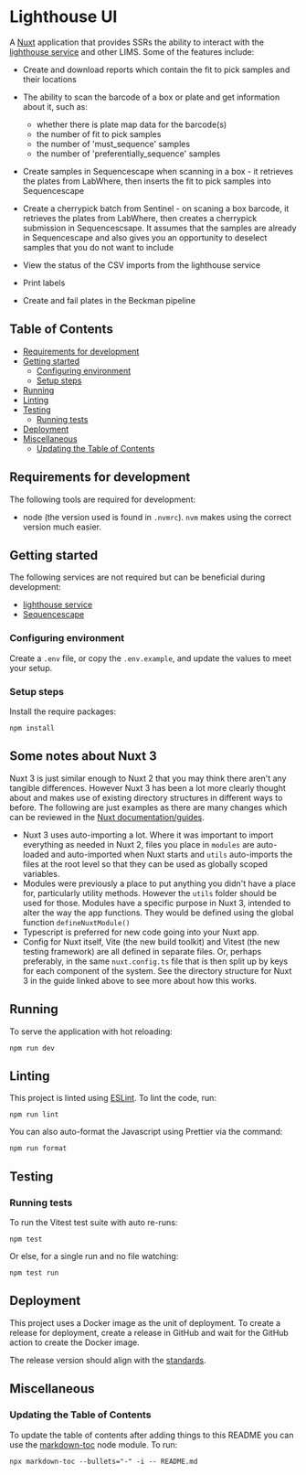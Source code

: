 # Lighthouse UI

A [Nuxt](https://nuxt.com) application that provides SSRs the ability to interact with the [lighthouse service](https://github.com/sanger/lighthouse) and other LIMS. Some
of the features include:

- Create and download reports which contain the fit to pick samples and their locations
- The ability to scan the barcode of a box or plate and get information about it, such as:
  - whether there is plate map data for the barcode(s)
  - the number of fit to pick samples
  - the number of 'must_sequence' samples
  - the number of 'preferentially_sequence' samples
- Create samples in Sequencescape when scanning in a box - it retrieves the plates from LabWhere, then inserts the fit
  to pick samples into Sequencescape

- Create a cherrypick batch from Sentinel - on scaning a box barcode, it retrieves the plates from LabWhere, then
  creates a cherrypick submission in Sequencescsape. It assumes that the samples are already in Sequencescape and also
  gives you an opportunity to deselect samples that you do not want to include
- View the status of the CSV imports from the lighthouse service
- Print labels
- Create and fail plates in the Beckman pipeline

## Table of Contents

<!-- toc -->

- [Requirements for development](#requirements-for-development)
- [Getting started](#getting-started)
  - [Configuring environment](#configuring-environment)
  - [Setup steps](#setup-steps)
- [Running](#running)
- [Linting](#linting)
- [Testing](#testing)
  - [Running tests](#running-tests)
- [Deployment](#deployment)
- [Miscellaneous](#miscellaneous)
  - [Updating the Table of Contents](#updating-the-table-of-contents)

<!-- tocstop -->

## Requirements for development

The following tools are required for development:

- node (the version used is found in `.nvmrc`). `nvm` makes using the correct
  version much easier.

## Getting started

The following services are not required but can be beneficial during development:

- [lighthouse service](https://github.com/sanger/lighthouse)
- [Sequencescape](https://github.com/sanger/sequencescape)

### Configuring environment

Create a `.env` file, or copy the `.env.example`, and update the values to meet your setup.

### Setup steps

Install the require packages:

    npm install

## Some notes about Nuxt 3

Nuxt 3 is just similar enough to Nuxt 2 that you may think there aren't any tangible differences.
However Nuxt 3 has been a lot more clearly thought about and makes use of existing directory structures in different ways to before.
The following are just examples as there are many changes which can be reviewed in the [Nuxt documentation/guides](https://nuxt.com/docs/guide/concepts/auto-imports).

- Nuxt 3 uses auto-importing a lot.
  Where it was important to import everything as needed in Nuxt 2, files you place in `modules` are auto-loaded and auto-imported when Nuxt starts and `utils` auto-imports the files at the root level so that they can be used as globally scoped variables.
- Modules were previously a place to put anything you didn't have a place for, particularly utility methods.
  However the `utils` folder should be used for those.
  Modules have a specific purpose in Nuxt 3, intended to alter the way the app functions.
  They would be defined using the global function `defineNuxtModule()`
- Typescript is preferred for new code going into your Nuxt app.
- Config for Nuxt itself, Vite (the new build toolkit) and Vitest (the new testing framework) are all defined in separate files.
  Or, perhaps preferably, in the same `nuxt.config.ts` file that is then split up by keys for each component of the system.
  See the directory structure for Nuxt 3 in the guide linked above to see more about how this works.

## Running

To serve the application with hot reloading:

    npm run dev

## Linting

This project is linted using [ESLint](https://github.com/eslint/eslint). To lint the code, run:

    npm run lint

You can also auto-format the Javascript using Prettier via the command:

    npm run format

## Testing

### Running tests

To run the Vitest test suite with auto re-runs:

    npm test

Or else, for a single run and no file watching:

    npm test run

## Deployment

This project uses a Docker image as the unit of deployment. To create a release for deployment, create a release
in GitHub and wait for the GitHub action to create the Docker image.

The release version should align with the [standards](https://github.com/sanger/.github/blob/master/standards.md).

## Miscellaneous

### Updating the Table of Contents

To update the table of contents after adding things to this README you can use the [markdown-toc](https://github.com/jonschlinkert/markdown-toc)
node module. To run:

    npx markdown-toc --bullets="-" -i -- README.md
